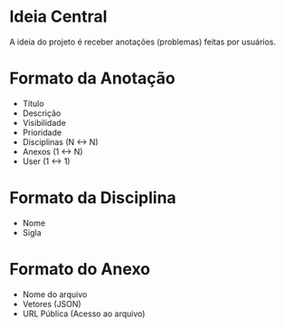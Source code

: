 # Ideia Central
A ideia do projeto é receber anotações (problemas) feitas por usuários.

# Formato da Anotação

- Título
- Descrição
- Visibilidade
- Prioridade
- Disciplinas (N <-> N)
- Anexos (1 <-> N)
- User (1 <-> 1)

# Formato da Disciplina

- Nome
- Sigla

# Formato do Anexo

- Nome do arquivo
- Vetores (JSON)
- URL Pública (Acesso ao arquivo)